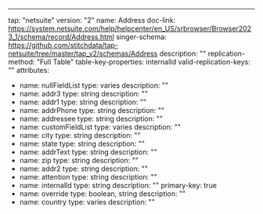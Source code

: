 ---
tap: "netsuite"
version: "2"
name: Address
doc-link: https://system.netsuite.com/help/helpcenter/en_US/srbrowser/Browser2023_1/schema/record/Address.html
singer-schema: https://github.com/stitchdata/tap-netsuite/tree/master/tap_v2/schemas/Address
description: ""
replication-method: "Full Table"
table-key-properties: internalId
valid-replication-keys: ""
attributes:
- name: nullFieldList
  type: varies
  description: ""
- name: addr3
  type: string
  description: ""
- name: addr1
  type: string
  description: ""
- name: addrPhone
  type: string
  description: ""
- name: addressee
  type: string
  description: ""
- name: customFieldList
  type: varies
  description: ""
- name: city
  type: string
  description: ""
- name: state
  type: string
  description: ""
- name: addrText
  type: string
  description: ""
- name: zip
  type: string
  description: ""
- name: addr2
  type: string
  description: ""
- name: attention
  type: string
  description: ""
- name: internalId
  type: string
  description: ""
  primary-key: true
- name: override
  type: boolean, string
  description: ""
- name: country
  type: varies
  description: ""
